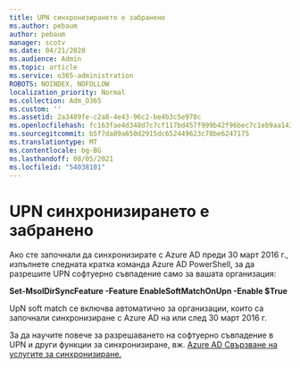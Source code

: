 ```yaml
---
title: UPN синхронизирането е забранено
ms.author: pebaum
author: pebaum
manager: scotv
ms.date: 04/21/2020
ms.audience: Admin
ms.topic: article
ms.service: o365-administration
ROBOTS: NOINDEX, NOFOLLOW
localization_priority: Normal
ms.collection: Adm_O365
ms.custom: ''
ms.assetid: 2a3489fe-c2a8-4e43-96c2-be4b3c5e978c
ms.openlocfilehash: fc163fae4d348d7c7cf117bd457f999b42f96bec7c1eb9aa1435e346131d06de
ms.sourcegitcommit: b5f7da89a650d2915dc652449623c78be6247175
ms.translationtype: MT
ms.contentlocale: bg-BG
ms.lasthandoff: 08/05/2021
ms.locfileid: "54038101"
---
```

# <a name="upn-sync-disabled"></a>UPN синхронизирането е забранено

Ако сте започнали да синхронизирате с Azure AD преди 30 март 2016 г., изпълнете следната кратка команда Azure AD PowerShell, за да разрешите UPN софтуерно съвпадение само за вашата организация:
  
 **Set-MsolDirSyncFeature -Feature EnableSoftMatchOnUpn -Enable $True**
  
UpN soft match се включва автоматично за организации, които са започнали синхронизиране с Azure AD на или след 30 март 2016 г.
  
За да научите повече за разрешаването на софтуерно съвпадение в UPN и други функции за синхронизиране, вж. [Azure AD Свързване на услугите за синхронизиране.](https://docs.microsoft.com/azure/active-directory/connect/active-directory-aadconnectsyncservice-features)
  

